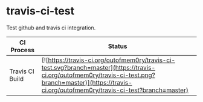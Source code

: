 # travis-ci-test
Test github and travis ci integration.

|CI Process|Status|
|---|---|
|Travis CI Build|[![https://travis-ci.org/outofmem0ry/travis-ci-test.svg?branch=master](https://travis-ci.org/outofmem0ry/travis-ci-test.png?branch=master)](https://travis-ci.org/outofmem0ry/travis-ci-test?branch=master)|

